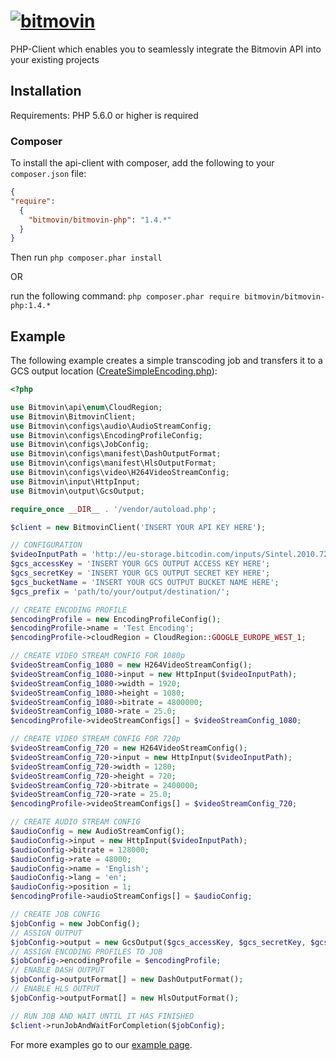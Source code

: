 # [![bitmovin](https://cloudfront-prod.bitmovin.com/wp-content/themes/Bitmovin-V-0.1/images/logo3.png)](http://www.bitmovin.com)
PHP-Client which enables you to seamlessly integrate the Bitmovin API into your existing projects

Installation 
------------

Requirements: PHP 5.6.0 or higher is required

### Composer ###
 
  
To install the api-client with composer, add the following to your `composer.json` file:  
```json
{
"require": 
  {
    "bitmovin/bitmovin-php": "1.4.*"
  }
}
```
Then run `php composer.phar install`

OR

run the following command: `php composer.phar require bitmovin/bitmovin-php:1.4.*`

Example
-----
The following example creates a simple transcoding job and transfers it to a GCS output location ([CreateSimpleEncoding.php](https://github.com/bitmovin/bitmovin-php/tree/master/examples/CreateSimpleEncoding.php)):
```php
<?php

use Bitmovin\api\enum\CloudRegion;
use Bitmovin\BitmovinClient;
use Bitmovin\configs\audio\AudioStreamConfig;
use Bitmovin\configs\EncodingProfileConfig;
use Bitmovin\configs\JobConfig;
use Bitmovin\configs\manifest\DashOutputFormat;
use Bitmovin\configs\manifest\HlsOutputFormat;
use Bitmovin\configs\video\H264VideoStreamConfig;
use Bitmovin\input\HttpInput;
use Bitmovin\output\GcsOutput;

require_once __DIR__ . '/vendor/autoload.php';

$client = new BitmovinClient('INSERT YOUR API KEY HERE');

// CONFIGURATION
$videoInputPath = 'http://eu-storage.bitcodin.com/inputs/Sintel.2010.720p.mkv';
$gcs_accessKey = 'INSERT YOUR GCS OUTPUT ACCESS KEY HERE';
$gcs_secretKey = 'INSERT YOUR GCS OUTPUT SECRET KEY HERE';
$gcs_bucketName = 'INSERT YOUR GCS OUTPUT BUCKET NAME HERE';
$gcs_prefix = 'path/to/your/output/destination/';

// CREATE ENCODING PROFILE
$encodingProfile = new EncodingProfileConfig();
$encodingProfile->name = 'Test Encoding';
$encodingProfile->cloudRegion = CloudRegion::GOOGLE_EUROPE_WEST_1;

// CREATE VIDEO STREAM CONFIG FOR 1080p
$videoStreamConfig_1080 = new H264VideoStreamConfig();
$videoStreamConfig_1080->input = new HttpInput($videoInputPath);
$videoStreamConfig_1080->width = 1920;
$videoStreamConfig_1080->height = 1080;
$videoStreamConfig_1080->bitrate = 4800000;
$videoStreamConfig_1080->rate = 25.0;
$encodingProfile->videoStreamConfigs[] = $videoStreamConfig_1080;

// CREATE VIDEO STREAM CONFIG FOR 720p
$videoStreamConfig_720 = new H264VideoStreamConfig();
$videoStreamConfig_720->input = new HttpInput($videoInputPath);
$videoStreamConfig_720->width = 1280;
$videoStreamConfig_720->height = 720;
$videoStreamConfig_720->bitrate = 2400000;
$videoStreamConfig_720->rate = 25.0;
$encodingProfile->videoStreamConfigs[] = $videoStreamConfig_720;

// CREATE AUDIO STREAM CONFIG
$audioConfig = new AudioStreamConfig();
$audioConfig->input = new HttpInput($videoInputPath);
$audioConfig->bitrate = 128000;
$audioConfig->rate = 48000;
$audioConfig->name = 'English';
$audioConfig->lang = 'en';
$audioConfig->position = 1;
$encodingProfile->audioStreamConfigs[] = $audioConfig;

// CREATE JOB CONFIG
$jobConfig = new JobConfig();
// ASSIGN OUTPUT
$jobConfig->output = new GcsOutput($gcs_accessKey, $gcs_secretKey, $gcs_bucketName, $gcs_prefix);
// ASSIGN ENCODING PROFILES TO JOB
$jobConfig->encodingProfile = $encodingProfile;
// ENABLE DASH OUTPUT
$jobConfig->outputFormat[] = new DashOutputFormat();
// ENABLE HLS OUTPUT
$jobConfig->outputFormat[] = new HlsOutputFormat();

// RUN JOB AND WAIT UNTIL IT HAS FINISHED
$client->runJobAndWaitForCompletion($jobConfig);
```

For more examples go to our [example page](https://github.com/bitmovin/bitmovin-php/tree/master/examples/).